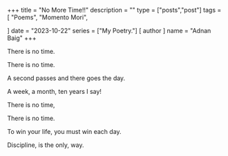 +++
title = "No More Time!!"
description = ""
type = ["posts","post"]
tags = [
    "Poems",
    "Momento Mori",
    
]
date = "2023-10-22"
series = ["My Poetry."]
[ author ]
  name = "Adnan Baig"
+++

There is no time.

There is no time.

A second passes and there goes the day.

A week, a month, ten years I say!

There is no time,

There is no time.

To win your life, you must win each day.

Discipline, is the only, way.
